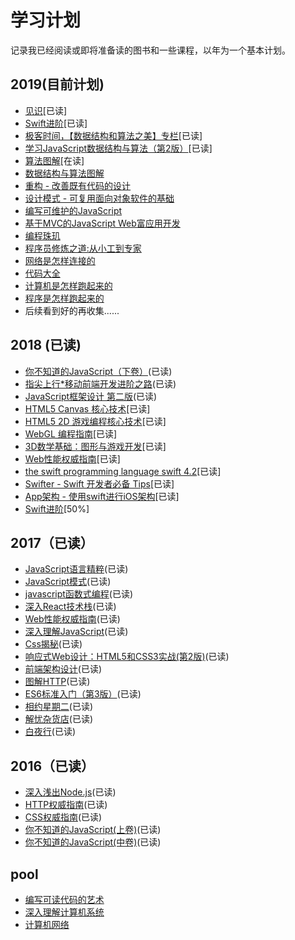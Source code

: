 # 学习计划
记录我已经阅读或即将准备读的图书和一些课程，以年为一个基本计划。

## 2019(目前计划)
* [见识](https://book.douban.com/subject/30144978/)[已读]
* [Swift进阶](https://objccn.io/products/advanced-swift/)[已读]
* [极客时间，【数据结构和算法之美】专栏](https://time.geekbang.org/column/intro/126)[已读]
* [学习JavaScript数据结构与算法（第2版）](https://book.douban.com/subject/27129352/)[已读]
* [算法图解](https://book.douban.com/subject/26979890/)[在读]
* [数据结构与算法图解](https://book.douban.com/subject/33377417/)
* [重构 - 改善既有代码的设计](https://book.douban.com/subject/4262627/)
* [设计模式 - 可复用面向对象软件的基础](https://book.douban.com/subject/1052241/)
* [编写可维护的JavaScript](https://book.douban.com/subject/21792530/)
* [基于MVC的JavaScript Web富应用开发](https://book.douban.com/subject/10733304/)
* [编程珠玑](https://book.douban.com/subject/3227098/)
* [程序员修炼之道:从小工到专家](https://book.douban.com/subject/5387402/)
* [网络是怎样连接的](https://book.douban.com/subject/26941639/)
* [代码大全](https://book.douban.com/subject/1477390/)
* [计算机是怎样跑起来的](http://www.ituring.com.cn/book/1139)
* [程序是怎样跑起来的](http://www.ituring.com.cn/book/1136)
* 后续看到好的再收集......

## 2018 (已读)
* [你不知道的JavaScript（下卷）](https://book.douban.com/subject/27620408/)(已读)
* [指尖上行*移动前端开发进阶之路](https://book.douban.com/subject/27149862/)(已读)
* [JavaScript框架设计 第二版](https://book.douban.com/subject/27133542/)(已读)
* [HTML5 Canvas 核心技术](https://book.douban.com/subject/24533314/)[已读]
* [HTML5 2D 游戏编程核心技术](https://www.amazon.cn/dp/B01N6DNDG4)[已读]
* [WebGL 编程指南](https://book.douban.com/subject/25909351/)[已读]
* [3D数学基础：图形与游戏开发](https://book.douban.com/subject/1400419/)[已读]
* [Web性能权威指南](https://book.douban.com/subject/25856314/)[已读]
* [the swift programming language swift 4.2](https://docs.swift.org/swift-book/)[已读]
* [Swifter - Swift 开发者必备 Tips](https://objccn.io/products/swifter-tips)[已读]
* [App架构 - 使用swift进行iOS架构](https://objccn.io/products/app-architecture)[已读]
* [Swift进阶](https://objccn.io/products/advanced-swift/)[50%]

## 2017（已读）
* [JavaScript语言精粹](https://book.douban.com/subject/11874748/)(已读)
* [JavaScript模式](https://book.douban.com/subject/11506062/)(已读)
* [javascript函数式编程](https://book.douban.com/subject/26579320/)(已读)
* [深入React技术栈](https://book.douban.com/subject/26918038/)(已读)
* [Web性能权威指南](https://book.douban.com/subject/25856314/)(已读)
* [深入理解JavaScript](https://book.douban.com/subject/26697422/)(已读)
* [Css揭秘](https://book.douban.com/subject/26745943/)(已读)
* [响应式Web设计：HTML5和CSS3实战(第2版)](http://www.ituring.com.cn/book/1817)(已读)
* [前端架构设计](https://book.douban.com/subject/27019706/)(已读)
* [图解HTTP](https://book.douban.com/subject/25863515/)(已读)
* [ES6标准入门（第3版）](https://book.douban.com/subject/27127030/)(已读)
* [相约星期二](https://book.douban.com/subject/2194123/)(已读)
* [解忧杂货店](https://book.douban.com/subject/25862578/)(已读)
* [白夜行](https://book.douban.com/subject/10554308/)(已读)

## 2016（已读）
* [深入浅出Node.js](https://book.douban.com/subject/25768396/)(已读)
* [HTTP权威指南](https://book.douban.com/subject/10746113/)(已读)
* [CSS权威指南](https://book.douban.com/subject/2308234/)(已读)
* [你不知道的JavaScript(上卷)](https://book.douban.com/subject/26351021/)(已读)
* [你不知道的JavaScript(中卷)](https://book.douban.com/subject/26854244/)(已读)

## pool
* [编写可读代码的艺术](https://book.douban.com/subject/10797189/)
* [深入理解计算机系统](https://book.douban.com/subject/26912767/)
* [计算机网络](https://book.douban.com/subject/26176870/)
